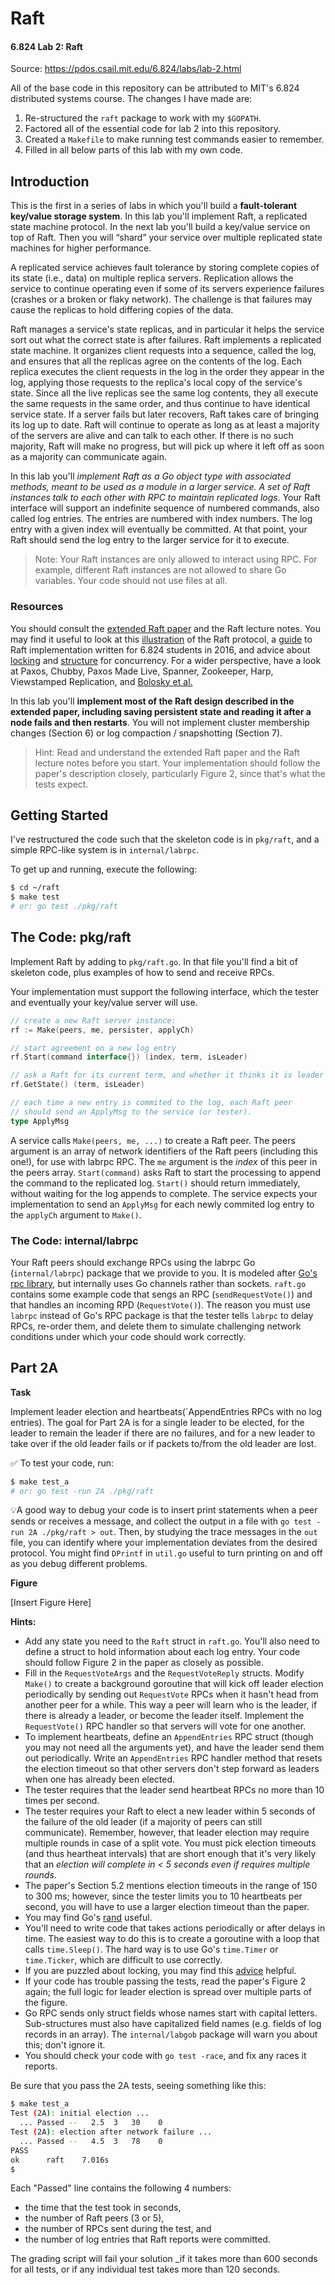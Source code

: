 # Raft

#### 6.824 Lab 2: Raft
Source: https://pdos.csail.mit.edu/6.824/labs/lab-2.html

All of the base code in this repository can be attributed to MIT's 6.824 distributed systems course. The changes I have made are:
1. Re-structured the `raft` package to work with my `$GOPATH`.
2. Factored all of the essential code for lab 2 into this repository.
3. Created a `Makefile` to make running test commands easier to remember.
3. Filled in all below parts of this lab with my own code.

## Introduction 

This is the first in a series of labs in which you'll build a **fault-tolerant key/value storage system**. In this lab you'll implement Raft, a replicated state machine protocol. In the next lab you'll build a key/value service on top of Raft. Then you will “shard” your service over multiple replicated state machines for higher performance.

A replicated service achieves fault tolerance by storing complete copies of its state (i.e., data) on multiple replica servers. Replication allows the service to continue operating even if some of its servers experience failures (crashes or a broken or flaky network). The challenge is that failures may cause the replicas to hold differing copies of the data.

Raft manages a service's state replicas, and in particular it helps the service sort out what the correct state is after failures. Raft implements a replicated state machine. It organizes client requests into a sequence, called the log, and ensures that all the replicas agree on the contents of the log. Each replica executes the client requests in the log in the order they appear in the log, applying those requests to the replica's local copy of the service's state. Since all the live replicas see the same log contents, they all execute the same requests in the same order, and thus continue to have identical service state. If a server fails but later recovers, Raft takes care of bringing its log up to date. Raft will continue to operate as long as at least a majority of the servers are alive and can talk to each other. If there is no such majority, Raft will make no progress, but will pick up where it left off as soon as a majority can communicate again.

In this lab you'll *implement Raft as a Go object type with associated methods, meant to be used as a module in a larger service. A set of Raft instances talk to each other with RPC to maintain replicated logs*. Your Raft interface will support an indefinite sequence of numbered commands, also called log entries. The entries are numbered with index numbers. The log entry with a given index will eventually be committed. At that point, your Raft should send the log entry to the larger service for it to execute.

> Note: Your Raft instances are only allowed to interact using RPC. For example, different Raft instances are not allowed to share Go variables. Your code should not use files at all.

### Resources

You should consult the [extended Raft paper](https://pdos.csail.mit.edu/6.824/papers/raft-extended.pdf) and the Raft lecture notes. You may find it useful to look at this [illustration](http://thesecretlivesofdata.com/raft/) of the Raft protocol, a [guide](https://thesquareplanet.com/blog/students-guide-to-raft/) to Raft implementation written for 6.824 students in 2016, and advice about [locking](locking) and [structure](https://pdos.csail.mit.edu/6.824/labs/raft-structure.txt) for concurrency. For a wider perspective, have a look at Paxos, Chubby, Paxos Made Live, Spanner, Zookeeper, Harp, Viewstamped Replication, and [Bolosky et al.](http://static.usenix.org/event/nsdi11/tech/full_papers/Bolosky.pdf)

In this lab you'll **implement most of the Raft design described in the extended paper, including saving persistent state and reading it after a node fails and then restarts**. You will not implement cluster membership changes (Section 6) or log compaction / snapshotting (Section 7).

> Hint: Read and understand the extended Raft paper and the Raft lecture notes before you start. Your implementation should follow the paper's description closely, particularly Figure 2, since that's what the tests expect.

## Getting Started

I've restructured the code such that the skeleton code is in `pkg/raft`, and a simple RPC-like system is in `internal/labrpc`.

To get up and running, execute the following:

```sh
$ cd ~/raft
$ make test
# or: go test ./pkg/raft
```

## The Code: pkg/raft

Implement Raft by adding to `pkg/raft.go`. In that file you'll find a bit of skeleton code, plus examples of how to send and receive RPCs.

Your implementation must support the following interface, which the tester and eventually your key/value server will use. 

```go
// create a new Raft server instance:
rf := Make(peers, me, persister, applyCh)

// start agreement on a new log entry
rf.Start(command interface{}) (index, term, isLeader)

// ask a Raft for its current term, and whether it thinks it is leader
rf.GetState() (term, isLeader)

// each time a new entry is commited to the log, each Raft peer
// should send an ApplyMsg to the service (or tester).
type ApplyMsg
```

A service calls `Make(peers, me, ...)` to create a Raft peer. The peers argument is an array of network identifiers of the Raft peers (including this one!), for use with labrpc RPC. The `me` argument is the _index_ of this peer in the peers array. `Start(command)` asks Raft to start the processing to append the command to the replicated log. `Start()` should return immediately, without waiting for the log appends to complete. The service expects your implementation to send an `ApplyMsg` for each newly commited log entry to the `applyCh` argument to `Make()`.

### The Code: internal/labrpc
Your Raft peers should exchange RPCs using the labrpc Go (`internal/labrpc`) package that we provide to you. It is modeled after [Go's rpc library](https://golang.org/pkg/net/rpc/), but internally uses Go channels rather than sockets. `raft.go` contains some example code that sengs an RPC (`sendRequestVote()`) and that handles an incoming RPD (`RequestVote()`). The reason you must use `labrpc` instead of Go's RPC package is that the tester tells `labrpc` to delay RPCs, re-order them, and delete them to simulate challenging network conditions under which your code should work correctly.

## Part 2A

**Task**

Implement leader election and heartbeats(`AppendEntries RPCs with no log entries). The goal for Part 2A is for a single leader to be elected, for the leader to remain the leader if there are no failures, and for a new leader to take over if the old leader fails or if packets to/from the old leader are lost.

✅ To test your code, run:
```sh
$ make test_a
# or: go test -run 2A ./pkg/raft
```

💡A good way to debug your code is to insert print statements when a peer sends or receives a message, and collect the output in a file with `go test -run 2A ./pkg/raft > out`. Then, by studying the trace messages in the `out` file, you can identify where your implementation deviates from the desired protocol. You might find `DPrintf` in `util.go` useful to turn printing on and off as you debug different problems.

**Figure**

[Insert Figure Here]


**Hints:**
* Add any state you need to the `Raft` struct in `raft.go`. You'll also need to define a struct to hold information about each log entry. Your code should follow Figure 2 in the paper as closely as possible.
* Fill in the `RequestVoteArgs` and the `RequestVoteReply` structs. Modify `Make()` to create a background goroutine that will kick off leader election periodically by sending out `RequestVote` RPCs when it hasn't head from another peer for a while. This way a peer will learn who is the leader, if there is already a leader, or become the leader itself. Implement the `RequestVote()` RPC handler so that servers will vote for one another.
* To implement heartbeats, define an `AppendEntries` RPC struct (though you may not need all the arguments yet), and have the leader send them out periodically. Write an `AppendEntries` RPC handler method that resets the election timeout so that other servers don't step forward as leaders when one has already been elected. 
* The tester requires that the leader send heartbeat RPCs no more than 10 times per second.
* The tester requires your Raft to elect a new leader within 5 seconds of the failure of the old leader (if a majority of peers can still communicate). Remember, however, that leader election may require multiple rounds in case of a split vote. You must pick election timeouts (and thus heartheat intervals) that are short enough that it's very likely that an _election will complete in < 5 seconds even if requires multiple rounds_.
* The paper's Section 5.2 mentions election timeouts in the range of 150 to 300 ms; however, since the tester limits you to 10 heartbeats per second, you will have to use a larger election timeout than the paper.
* You may find Go's [rand](https://golang.org/pkg/math/rand/) useful.
* You'll need to write code that takes actions periodically or after delays in time. The easiest way to do this is to create a goroutine with a loop that calls `time.Sleep()`. The hard way is to use Go's `time.Timer` or `time.Ticker`, which are difficult to use correctly.
* If you are puzzled about locking, you may find this [advice](https://pdos.csail.mit.edu/6.824/labs/raft-locking.txt) helpful.
* If your code has trouble passing the tests, read the paper's Figure 2 again; the full logic for leader election is spread over multiple parts of the figure.
* Go RPC sends only struct fields whose names start with capital letters. Sub-structures must also have capitalized field names (e.g. fields of log records in an array). The `internal/labgob` package will warn you about this; don't ignore it.
* You should check your code with `go test -race`, and fix any races it reports.

Be sure that you pass the 2A tests, seeing something like this:

```sh
$ make test_a
Test (2A): initial election ...
  ... Passed --   2.5  3   30    0
Test (2A): election after network failure ...
  ... Passed --   4.5  3   78    0
PASS
ok      raft    7.016s
$
```

Each "Passed" line contains the following 4 numbers:
* the time that the test took in seconds, 
* the number of Raft peers (3 or 5), 
* the number of RPCs sent during the test, and 
* the number of log entries that Raft reports were committed.

The grading script will fail your solution _if it takes more than 600 seconds for all tests, or if any individual test takes more than 120 seconds.
